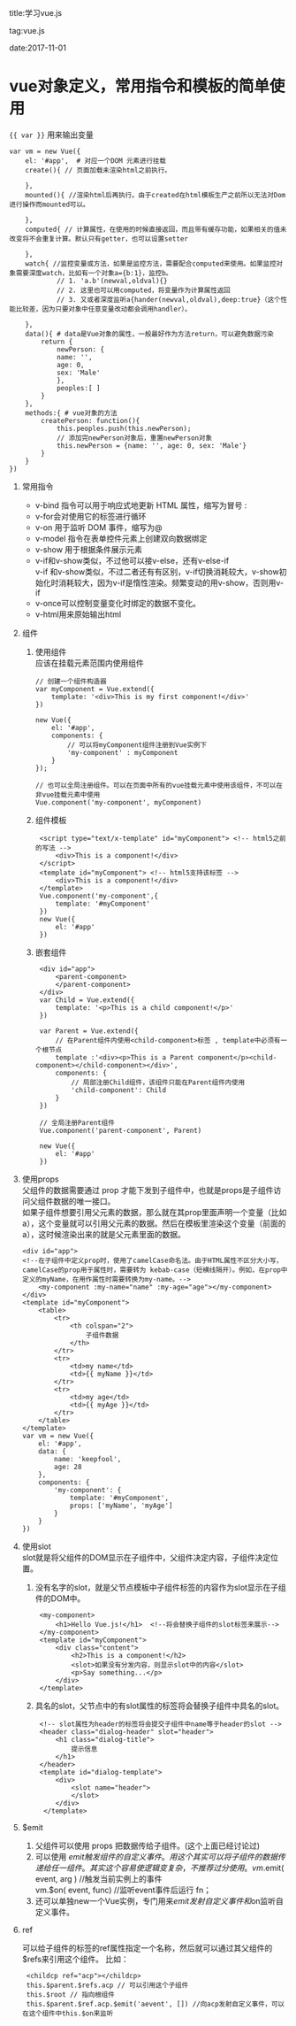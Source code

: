 title:学习vue.js

tag:vue.js

date:2017-11-01



# vue对象定义，常用指令和模板的简单使用

`{{ var }}` 用来输出变量

    
    var vm = new Vue({
        el: '#app',  # 对应一个DOM 元素进行挂载
        create(){ // 页面加载未渲染html之前执行。

        },
        mounted(){ //渲染html后再执行。由于created在html模板生产之前所以无法对Dom进行操作而mounted可以。

        },
        computed{ // 计算属性，在使用的时候直接返回，而且带有缓存功能，如果相关的值未改变将不会重复计算。默认只有getter，也可以设置setter

        },
        watch{ //监控变量或方法，如果是监控方法，需要配合computed来使用。如果监控对象需要深度watch，比如有一个对象a={b:1}，监控b。
                // 1. 'a.b'(newval,oldval){}
                // 2. 这里也可以用computed，将变量作为计算属性返回
                // 3. 又或者深度监听a{hander(newval,oldval),deep:true}（这个性能比较差，因为只要对象中任意变量改动都会调用handler）。

        },
        data(){ # data是Vue对象的属性，一般最好作为方法return，可以避免数据污染
            return {
                newPerson: {
                name: '',
                age: 0,
                sex: 'Male'
                },
                peoples:[ ]
            }
        },
        methods:{ # vue对象的方法
            createPerson: function(){
                this.peoples.push(this.newPerson);
                // 添加完newPerson对象后，重置newPerson对象
                this.newPerson = {name: '', age: 0, sex: 'Male'}
            }
        }
    })
    

1. 常用指令
    * v-bind 指令可以用于响应式地更新 HTML 属性，缩写为冒号 : 
    * v-for会对使用它的标签进行循环
    * v-on 用于监听 DOM 事件，缩写为@
    * v-model 指令在表单控件元素上创建双向数据绑定
    * v-show 用于根据条件展示元素
    * v-if和v-show类似，不过他可以接v-else，还有v-else-if  
        v-if 和v-show类似，不过二者还有有区别，v-if切换消耗较大，v-show初始化时消耗较大，因为v-if是惰性渲染。频繁变动的用v-show，否则用v-if
    * v-once可以控制变量变化时绑定的数据不变化。
    * v-html用来原始输出html

2. 组件
    
    1.  使用组件  
    应该在挂载元素范围内使用组件
    
        <div id="app">
            <!-- 3. #app是Vue实例挂载的元素，应该在挂载元素范围内使用组件-->
            <my-component></my-component>
        </div>

            // 创建一个组件构造器
            var myComponent = Vue.extend({
                template: '<div>This is my first component!</div>'
            })

            new Vue({
                el: '#app',
                components: {
                    // 可以将myComponent组件注册到Vue实例下
                    'my-component' : myComponent
                }
            });

            // 也可以全局注册组件。可以在页面中所有的vue挂载元素中使用该组件，不可以在非vue挂载元素中使用
            Vue.component('my-component', myComponent)

    2. 组件模板

            <script type="text/x-template" id="myComponent"> <!-- html5之前的写法 -->
                <div>This is a component!</div>
            </script>
            <template id="myComponent"> <!-- html5支持该标签 -->
                <div>This is a component!</div>
            </template>
            Vue.component('my-component',{
                template: '#myComponent'
            })
            new Vue({
                el: '#app'
            })

    3. 嵌套组件

            <div id="app">
                <parent-component>
                </parent-component>
            </div>
            var Child = Vue.extend({
                template: '<p>This is a child component!</p>'
            })
            
            var Parent = Vue.extend({
                // 在Parent组件内使用<child-component>标签 , template中必须有一个根节点
                template :'<div><p>This is a Parent component</p><child-component></child-component></div>',
                components: {
                    // 局部注册Child组件，该组件只能在Parent组件内使用
                    'child-component': Child
                }
            })
            
            // 全局注册Parent组件
            Vue.component('parent-component', Parent)
            
            new Vue({
                el: '#app'
            })
    
 3. 使用props  
    父组件的数据需要通过 prop 才能下发到子组件中，也就是props是子组件访问父组件数据的唯一接口。  
    如果子组件想要引用父元素的数据，那么就在其prop里面声明一个变量（比如a），这个变量就可以引用父元素的数据。然后在模板里渲染这个变量（前面的a），这时候渲染出来的就是父元素里面的数据。

        <div id="app">
        <!--在子组件中定义prop时，使用了camelCase命名法。由于HTML属性不区分大小写，camelCase的prop用于属性时，需要转为 kebab-case（短横线隔开）。例如，在prop中定义的myName，在用作属性时需要转换为my-name。-->
            <my-component :my-name="name" :my-age="age"></my-component>
        </div>
        <template id="myComponent">
            <table>
                <tr>
                    <th colspan="2">
                        子组件数据
                    </th>
                </tr>
                <tr>
                    <td>my name</td>
                    <td>{{ myName }}</td>
                </tr>
                <tr>
                    <td>my age</td>
                    <td>{{ myAge }}</td>
                </tr>
            </table>
        </template>
        var vm = new Vue({
            el: '#app',
            data: {
                name: 'keepfool',
                age: 28
            },
            components: {
                'my-component': {
                    template: '#myComponent',
                    props: ['myName', 'myAge']
                }
            }
        })


 4. 使用slot   
    slot就是将父组件的DOM显示在子组件中，父组件决定内容，子组件决定位置。

    1. 没有名字的slot，就是父节点模板中子组件标签的内容作为slot显示在子组件的DOM中。

            <my-component>
                <h1>Hello Vue.js!</h1>  <!--将会替换子组件的slot标签来展示-->
            </my-component>
            <template id="myComponent">
                <div class="content">
                    <h2>This is a component!</h2>
                    <slot>如果没有分发内容，则显示slot中的内容</slot>
                    <p>Say something...</p>
                </div>
            </template>

    2. 具名的slot，父节点中的有slot属性的标签将会替换子组件中具名的slot。

            <!-- slot属性为header的标签将会提交子组件中name等于header的slot -->
            <header class="dialog-header" slot="header">
                <h1 class="dialog-title">
                    提示信息
                </h1>
            </header>
            <template id="dialog-template">
                <div>
                    <slot name="header">
                    </slot>
                </div>
             </template>

5. $emit
    1. 父组件可以使用 props 把数据传给子组件。(这个上面已经讨论过)
    2. 可以使用 $emit 触发组件的自定义事件。 用这个其实可以将子组件的数据传递给任一组件。其实这个容易使逻辑变复杂，不推荐过分使用。
        vm.$emit( event, arg ) //触发当前实例上的事件  
        vm.$on( event, func) //监听event事件后运行 fn； 
    3. 还可以单独new一个Vue实例，专门用来$emit发射自定义事件和$on监听自定义事件。

6. ref

    可以给子组件的标签的ref属性指定一个名称，然后就可以通过其父组件的$refs来引用这个组件。
    比如：
        
        <childcp ref="acp"></childcp>
        this.$parent.$refs.acp // 可以引用这个子组件
        this.$root // 指向根组件 
        this.$parent.$ref.acp.$emit('aevent', []) //向acp发射自定义事件，可以在这个组件中this.$on来监听
        
    
